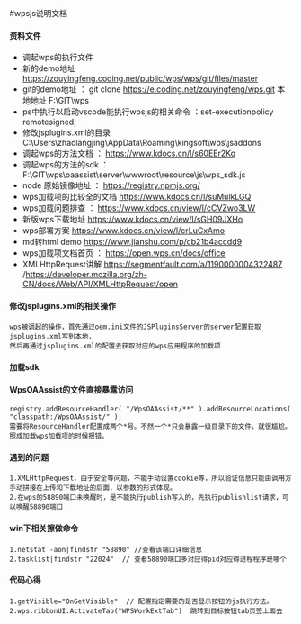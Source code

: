 #wpsjs说明文档

#### 资料文件
* 调起wps的执行文件
* 新的demo地址 https://zouyingfeng.coding.net/public/wps/wps/git/files/master 
* git的demo地址 ： git clone https://e.coding.net/zouyingfeng/wps.git  本地地址 F:\GIT\wps
* ps中执行以启动vscode能执行wpsjs的相关命令 ：set-executionpolicy remotesigned;
* 修改jsplugins.xml的目录  C:\Users\zhaolangjing\AppData\Roaming\kingsoft\wps\jsaddons
* 调起wps的方法文档 ： https://www.kdocs.cn/l/s60EEr2Kq
* 调起wps的方法的sdk ： F:\GIT\wps\oaassist\server\wwwroot\resource\js\wps_sdk.js
* node 原始镜像地址 ： https://registry.npmjs.org/ 
* wps加载项的比较全的文档 https://www.kdocs.cn/l/suMulkLGQ
* wps加载问题排查 ： https://www.kdocs.cn/view/l/cCVZwo3LW
* 新版wps下载地址 https://www.kdocs.cn/view/l/sGH09JXHo
* wps部署方案 https://www.kdocs.cn/view/l/crLuCxAmo
* md转html demo https://www.jianshu.com/p/cb21b4accdd9
* wps加载项文档首页 ： https://open.wps.cn/docs/office
* XMLHttpRequest讲解 https://segmentfault.com/a/1190000004322487 /https://developer.mozilla.org/zh-CN/docs/Web/API/XMLHttpRequest/open

#### 修改jsplugins.xml的相关操作
    wps被调起的操作，首先通过oem.ini文件的JSPluginsServer的server配置获取jsplugins.xml写到本地，
    然后再通过jsplugins.xml的配置去获取对应的wps应用程序的加载项

#### 加载sdk
    
    
#### WpsOAAssist的文件直接暴露访问
    registry.addResourceHandler( "/WpsOAAssist/**" ).addResourceLocations( "classpath:/WpsOAAssist/" );
    需要将ResourceHandler配置成两个*号。不然一个*只会暴露一级目录下的文件，就很尴尬。照成加载wps加载项的时候报错。

#### 遇到的问题
    1.XMLHttpRequest，由于安全等问题，不能手动设置cookie等，所以验证信息只能由调用方手动拼接在上传和下载地址的后面，以参数的形式体现。
    2.在wps的58890端口未唤醒时，是不能执行publish写入的，先执行publishlist请求，可以唤醒58890端口
    
#### win下相关擦做命令
    1.netstat -aon|findstr "58890" //查看该端口详细信息
    2.tasklist|findstr "22024"  // 查看58890端口多对应得pid对应得进程程序是哪个
    
#### 代码心得
    1.getVisible="OnGetVisible"  // 配置指定需要的是否显示按钮的js执行方法。
    2.wps.ribbonUI.ActivateTab("WPSWorkExtTab")  跳转到目标按钮tab页签上面去